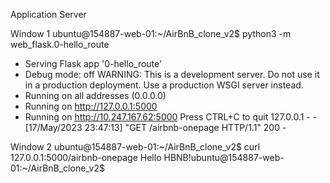 Application Server


Window 1
ubuntu@154887-web-01:~/AirBnB_clone_v2$ python3 -m web_flask.0-hello_route
 * Serving Flask app '0-hello_route'
 * Debug mode: off
WARNING: This is a development server. Do not use it in a production deployment. Use a production WSGI server instead.
 * Running on all addresses (0.0.0.0)
 * Running on http://127.0.0.1:5000
 * Running on http://10.247.167.62:5000
Press CTRL+C to quit
127.0.0.1 - - [17/May/2023 23:47:13] "GET /airbnb-onepage HTTP/1.1" 200 -

Window 2
ubuntu@154887-web-01:~/AirBnB_clone_v2$ curl 127.0.0.1:5000/airbnb-onepage
Hello HBNB!ubuntu@154887-web-01:~/AirBnB_clone_v2$
